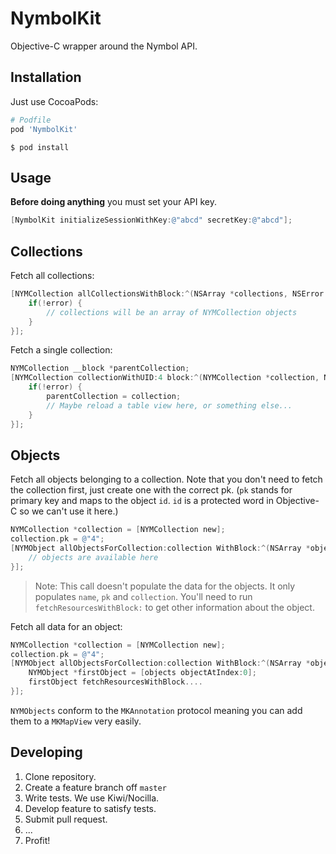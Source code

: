 # NymbolKit

Objective-C wrapper around the Nymbol API.

## Installation

Just use CocoaPods:

```ruby
# Podfile
pod 'NymbolKit'
```

`$ pod install`

## Usage

**Before doing anything** you must set your API key.

```objective-c
[NymbolKit initializeSessionWithKey:@"abcd" secretKey:@"abcd"];
```

## Collections

Fetch all collections:

```objective-c
[NYMCollection allCollectionsWithBlock:^(NSArray *collections, NSError *error) {
    if(!error) {
        // collections will be an array of NYMCollection objects
    }
}];
```

Fetch a single collection:

```objective-c
NYMCollection __block *parentCollection;
[NYMCollection collectionWithUID:4 block:^(NYMCollection *collection, NSError *error) {
    if(!error) {
        parentCollection = collection;
        // Maybe reload a table view here, or something else...
    }
}];
```

## Objects

Fetch all objects belonging to a collection. Note that you don't need to fetch the collection first, just create one with the correct pk. (`pk` stands for primary key and maps to the object `id`. `id` is a protected word in Objective-C so we can't use it here.)

```objective-c
NYMCollection *collection = [NYMCollection new];
collection.pk = @"4";
[NYMObject allObjectsForCollection:collection WithBlock:^(NSArray *objects, NSError *error){
    // objects are available here
}];
```
> Note: This call doesn't populate the data for the objects. It only populates `name`, `pk` and `collection`. You'll need to run `fetchResourcesWithBlock:` to get other information about the object.

Fetch all data for an object:

```objective-c
NYMCollection *collection = [NYMCollection new];
collection.pk = @"4";
[NYMObject allObjectsForCollection:collection WithBlock:^(NSArray *objects, NSError *error){
    NYMObject *firstObject = [objects objectAtIndex:0];
    firstObject fetchResourcesWithBlock....
}];
```

`NYMObjects` conform to the `MKAnnotation` protocol meaning you can add them to a `MKMapView` very easily. 

## Developing

1. Clone repository.
1. Create a feature branch off `master`
1. Write tests. We use Kiwi/Nocilla.
1. Develop feature to satisfy tests.
1. Submit pull request.
1. ...
1. Profit!

